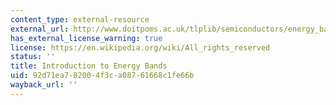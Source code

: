 ```yaml
---
content_type: external-resource
external_url: http://www.doitpoms.ac.uk/tlplib/semiconductors/energy_band_intro.php
has_external_license_warning: true
license: https://en.wikipedia.org/wiki/All_rights_reserved
status: ''
title: Introduction to Energy Bands
uid: 92d71ea7-8200-4f3c-a087-61668c1fe66b
wayback_url: ''
---
```

